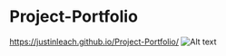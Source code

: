 # Project-Portfolio
https://justinleach.github.io/Project-Portfolio/
![Alt text](relative%20path/to/Images/Me.jpg?raw=true "Title")
